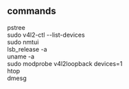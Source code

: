 ## commands

pstree  
sudo v4l2-ctl --list-devices  
sudo nmtui  
lsb_release -a  
uname -a  
sudo modprobe v4l2loopback devices=1  
htop  
dmesg  
